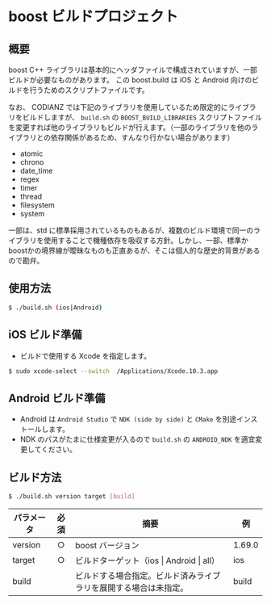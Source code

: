 # boost ビルドプロジェクト

## 概要

boost C++ ライブラリは基本的にヘッダファイルで構成されていますが、一部ビルドが必要なものがあります。
この boost.build は iOS と Android 向けのビルドを行うためのスクリプトファイルです。

なお、 CODIANZ では下記のライブラリを使用しているため限定的にライブラリをビルドしますが、 `build.sh` の `BOOST_BUILD_LIBRARIES` スクリプトファイルを変更すれば他のライブラリもビルドが行えます。（一部のライブラリを他のライブラリとの依存関係があるため、すんなり行かない場合があります）
* atomic
* chrono
* date_time
* regex
* timer
* thread
* filesystem
* system


一部は、std に標準採用されているものもあるが、複数のビルド環境で同一のライブラリを使用することで機種依存を吸収する方針。しかし、一部、標準かboostかの境界線が曖昧なものも正直あるが、そこは個人的な歴史的背景があるので勘弁。


## 使用方法

```sh
$ ./build.sh (ios|Android)
```

## iOS ビルド準備

* ビルドで使用する Xcode を指定します。
```sh
$ sudo xcode-select --switch  /Applications/Xcode.10.3.app
```

## Android ビルド準備

* Android は `Android Studio` で `NDK (side by side)` と `CMake` を別途インストールします。
* NDK のパスがたまに仕様変更が入るので `build.sh` の `ANDROID_NDK` を適宜変更してください。


## ビルド方法

```sh
$ ./build.sh version target [build]
```

|パラメータ|必須|摘要|例|
|-|:-:|-|-|
|version|○|boost バージョン|1.69.0|
|target|○|ビルドターゲット（ios \| Android \| all）|ios|
|build| |ビルドする場合指定。ビルド済みライブラリを展開する場合は未指定。|build|


